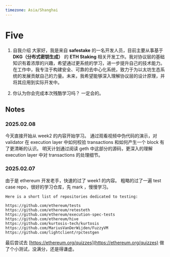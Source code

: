 ```yaml
---
timezone: Asia/Shanghai
---
```


# Five

1. 自我介绍
大家好，我是来自 **safestake** 的一名开发人员，目前主要从事基于 **DKG（分布式密钥生成）** 的 **ETH Staking** 相关开发工作。我对协议层的基础知识有着浓厚的兴趣，希望通过更系统的学习，进一步提升自己的技术能力。
在工作中，我专注于构建安全、可靠的去中心化系统，致力于为以太坊生态系统的发展贡献自己的力量。未来，我希望能够深入理解协议层的设计原理，并将其应用到实际开发中。

1. 你认为你会完成本次残酷学习吗？
一定会的。

## Notes

<!-- Content_START -->
### 2025.02.08
今天直接开始从 week2 的内容开始学习。
通过观看视频中伪代码的演示，对 validator 在 execution layer 中如何校验 transactions 和如何产生一个 block 有了更清晰的认识。
明天计划通过阅读 geth 中这部分的源码，更深入的理解 execution layer 中对 transactions 的处理细节。


### 2025.02.07

 由于是 ethereum 开发老手，快速的过了 week1 的内容。
 粗略的过了一遍 test case repo，很好的学习仓库，先 mark ，慢慢学习。
 ```
 Here is a short list of repositories dedicated to testing:

https://github.com/ethereum/tests
https://github.com/ethereum/retesteth
https://github.com/ethereum/execution-spec-tests
https://github.com/ethereum/hive
https://github.com/kurtosis-tech/kurtosis
https://github.com/MariusVanDerWijden/FuzzyVM
https://github.com/lightclient/rpctestgen
 ```
 最后尝试去 [https://ethereum.org/quizzes](https://ethereum.org/quizzes) 做了个小测试，没满分，还是得谦虚。



<!-- Content_END -->
